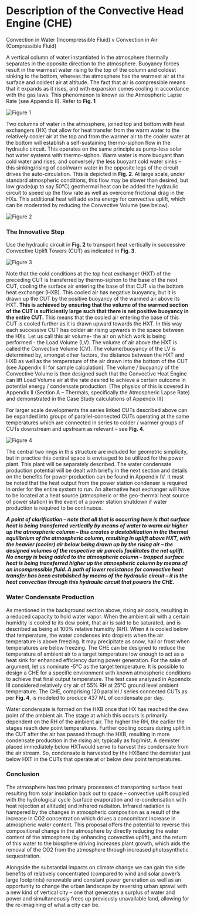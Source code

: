 # Description of the Convective Head Engine (CHE)

Convection in Water (Incompressible Fluid) v Convection in Air (Compressible Fluid)

A vertical column of water instantiated in the atmosphere thermally separates in the opposite direction to the atmosphere. Buoyancy forces result in the warmest water rising to the top of the column and coldest sinking to the bottom, whereas the atmosphere has the warmest air at the surface and coldest air at altitude.  The fact that air is compressible means that it expands as it rises, and with expansion comes cooling in accordance with the gas laws. This phenomenon is known as the Atmospheric Lapse Rate (see Appendix II).  Refer to __Fig. 1__

![Figure 1](/images/figure1.png)

Two columns of water in the atmosphere, joined top and bottom with heat exchangers (HX) that allow for heat transfer from the warm water to the relatively cooler air at the top and from the warmer air to the cooler water at the bottom will establish a self-sustaining thermo-siphon flow in the hydraulic circuit. This operates on the same principle as pump-less solar hot water systems with thermo-siphon.  Warm water is more buoyant than cold water and rises, and conversely the less buoyant cold water sinks – this sinking/rising of cool/warm water in the opposite legs of the circuit drives the auto-circulation.  This is depicted in __Fig. 2__.  At large scale, under standard atmospheric conditions, this flow may be slower than desired, but low grade(up to say 50°C) geothermal heat can be added the hydraulic circuit to speed up the flow rate as well as overcome frictional drag in the HXs.  This additional heat will add extra energy for convective uplift, which can be moderated by reducing the Convective Volume (see below).

![Figure 2](/images/figure2.png)

### The Innovative Step

Use the hydraulic circuit in __Fig. 2__ to transport heat vertically in successive Convective Uplift Towers (CUT) as indicated in __Fig. 3__.

![Figure 3](/images/figure3.png)

Note that the cold conditions at the top heat exchanger (HXT) of the preceding CUT is transferred by thermo-siphon to the base of the next CUT, cooling the surface air entering the base of that CUT via the bottom heat exchanger (HXB).  This cooled air has negative buoyancy, but it is drawn up the CUT by the positive buoyancy of the warmed air above its HXT.  **This is achieved by ensuring that the volume of the warmed section of the CUT is sufficiently large such that there is net positive buoyancy in the entire CUT.**  This means that the cooled air entering the base of this CUT is cooled further as it is drawn upward towards the HXT.  In this way each successive CUT has colder air rising upwards in the space between the HXs.  Let us call this air volume- the air on which work is being performed - the Load Volume (LV). The volume of air above the HXT is called the Convective Volume (CV).  The volume/buoyancy of the LV is determined by, amongst other factors, the distance between the HXT and HXB as well as the temperature of the air drawn into the bottom of the CUT (see Appendix III for sample calculation).  The volume / buoyancy of the Convective Volume is then designed such that the Convective Heat Engine can lift Load Volume air at the rate desired to achieve a certain outcome in potential energy / condensate production. [The physics of this is covered in Appendix II (Section A – Thermals, specifically the Atmospheric Lapse Rate) and demonstrated in the Case Study calculations of Appendix III]

For larger scale developments the series linked CUTs described above can be expanded into groups of parallel-connected CUTs operating at the same temperatures which are connected in series to colder / warmer groups of CUTs downstream and upstream as relevant – see __Fig. 4__.

![Figure 4](/images/figure4.png)

The central two rings in this structure are included for geometric simplicity, but in practice this central space is envisaged to be utilized for the power plant.  This plant will be separately described.  The water condensate production potential will be dealt with briefly in the next section and details on the benefits for power production can be found in Appendix IV.  It must be noted that the heat output from the power station condenser is required in order for the entire system to run.  An alternative heat exchanger will have to be located at a heat source (atmospheric or the geo-thermal heat source of power station) in the event of a power station shutdown if water production is required to be continuous.

__*A point of clarification – note that all that is occurring here is that surface heat is being transferred vertically by means of water to warm air higher up the atmospheric column – this creates a destabilization in the thermal equilibrium of the atmospheric column, resulting in uplift above HXT, with the heavier (cooler) air below being drawn up by the rising air – the designed volumes of the respective air parcels facilitates the net uplift.  No energy is being added to the atmospheric column – trapped surface heat is being transferred higher up the atmospheric column by means of an incompressible fluid.  A path of lower resistance for convective heat transfer has been established by means of the hydraulic circuit – it is the heat convection through this hydraulic circuit that powers the CHE.*__

### Water Condensate Production

As mentioned in the background section above, rising air cools, resulting in a reduced capacity to hold water vapor.  When the ambient air with a certain humidity is cooled to its dew point, that air is said to be saturated, and is described as being at 100% relative humidity (RH).  When it is cooled below that temperature, the water condenses into droplets when the air temperature is above freezing.  It may precipitate as snow, hail or frost when temperatures are below freezing.  The CHE can be designed to reduce the temperature of ambient air to a target temperature low enough to act as a heat sink for enhanced efficiency during power generation.  For the sake of argument, let us nominate -5°C as the target temperature.  It is possible to design a CHE for a specific environment with known atmospheric conditions to achieve that final output temperature. The test case analyzed in Appendix III considered relatively dry air of 55% RH at 25°C ground level ambient temperature.  The CHE, comprising 120 parallel / series connected CUTs as per __Fig. 4__, is modeled to produce 437 ML of condensate per day.

Water condensate is formed on the HXB once that HX has reached the dew point of the ambient air. The stage at which this occurs is primarily dependent on the RH of the ambient air.  The higher the RH, the earlier the stages reach dew point temperatures.  Further cooling occurs during uplift in the CUT after the air has passed through the HXB, resulting in more condensate production in the rising air, typically as fog/mist.  A demister placed immediately below HXTwould serve to harvest this condensate from the air stream.
So, condensate is harvested by the HXBand the demister just below HXT in the CUTs that operate at or below dew point temperatures.

### Conclusion

The atmosphere has two primary processes of transporting surface heat resulting from solar insolation back out to space – convective uplift coupled with the hydrological cycle (surface evaporation and re-condensation with heat rejection at altitude) and infrared radiation.  Infrared radiation is hampered by the changes in atmospheric composition as a result of the increase in CO2 concentration which drives a concomitant increase in atmospheric water content.
This proposal offers the potential to reverse this compositional change in the atmosphere by directly reducing the water content of the atmosphere (by enhancing convective uplift), and the return of this water to the biosphere driving increases plant growth, which aids the removal of the CO2 from the atmosphere through increased photosynthetic sequestration.

Alongside the substantial impacts on climate change we can gain the side benefits of relatively concentrated (compared to wind and solar power’s large footprints) renewable and constant power generation as well as an opportunity to change the urban landscape by reversing urban sprawl with a new kind of vertical city – one that generates a surplus of water and power and simultaneously frees up previously unavailable land, allowing for the re-imagining of what a city can be.
